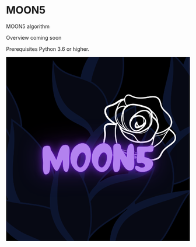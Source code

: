 # MOON5
MOON5 algorithm


Overview
coming soon


Prerequisites
Python 3.6 or higher.


<p align="center">
  <img src="img/logo.png" />
</p>


